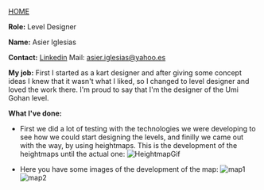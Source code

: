 [HOME](index.md)

**Role:** Level Designer

**Name:** Asier Iglesias

**Contact:**
[Linkedin](https://www.linkedin.com/in/asier-iglesias-gavarro/)
Mail: asier.iglesias@yahoo.es

**My job:** 
First I started as a kart designer and after giving some concept ideas I knew that it wasn't what I liked, so I changed to level designer
and loved the work there. I'm proud to say that I'm the designer of the Umi Gohan level.

**What I've done:**
- First we did a lot of testing with the technologies we were developing to see how we could start designing the levels, and finilly 
we came out with the way, by using heightmaps. This is the development of the heightmaps until the actual one:
![HeightmapGif](https://imgflip.com/gif/1qgkaa)

- Here you have some images of the development of the map:
![map1](https://drive.google.com/drive/folders/0B2arEBaFtuXKN0gyOXE5VVRzUDg)
![map2](https://drive.google.com/drive/folders/0B2arEBaFtuXKdWpadWg2cDZlUEk)


